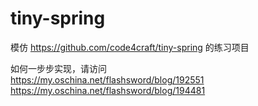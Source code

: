 # tiny-spring
模仿 https://github.com/code4craft/tiny-spring 的练习项目  

如何一步步实现，请访问  
https://my.oschina.net/flashsword/blog/192551  
https://my.oschina.net/flashsword/blog/194481
